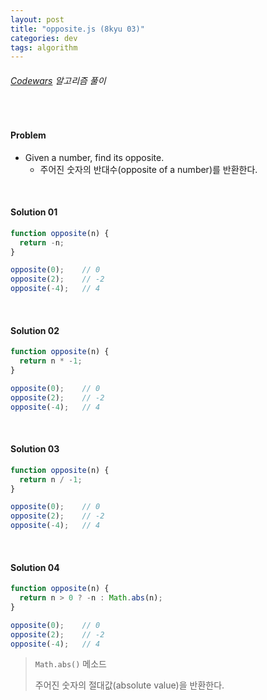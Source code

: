 ```yaml
---
layout: post
title: "opposite.js (8kyu 03)"
categories: dev
tags: algorithm
---
```


###### [Codewars](https://www.codewars.com) 알고리즘 풀이

<br>

#### Problem

- Given a number, find its opposite.
  - 주어진 숫자의 반대수(opposite of a number)를 반환한다.

<br>

#### Solution 01

```js
function opposite(n) {
  return -n;
}

opposite(0);	// 0
opposite(2);	// -2
opposite(-4);	// 4
```

<br>

#### Solution 02

```js
function opposite(n) {
  return n * -1;
}

opposite(0);	// 0
opposite(2);	// -2
opposite(-4);	// 4
```

<br>

#### Solution 03

```js
function opposite(n) {
  return n / -1;
}

opposite(0);	// 0
opposite(2);	// -2
opposite(-4);	// 4
```

<br>

#### Solution 04

```js
function opposite(n) {
  return n > 0 ? -n : Math.abs(n);
}

opposite(0);	// 0
opposite(2);	// -2
opposite(-4);	// 4
```

> `Math.abs()` 메소드
>
> 주어진 숫자의 절대값(absolute value)을 반환한다.

<br>

<br>